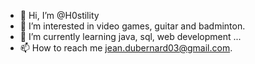 - 👋 Hi, I’m @H0stility
- 👀 I’m interested in video games, guitar and badminton.
- 🌱 I’m currently learning java, sql, web development ...
- 📫 How to reach me jean.dubernard03@gmail.com.
